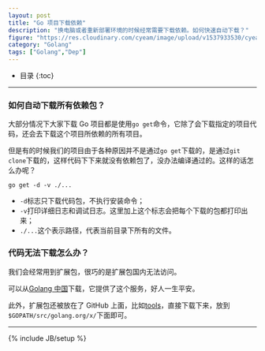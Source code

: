 ```yaml
---
layout: post
title: "Go 项目下载依赖"
description: "换电脑或者重新部署环境的时候经常需要下载依赖。如何快速自动下载？"
figure: "https://res.cloudinary.com/cyeam/image/upload/v1537933530/cyeam1_TH1hO3pOgPzLXzXrylxyCg.png"
category: "Golang"
tags: ["Golang","Dep"]
---
```


* 目录
{:toc}
---

### 如何自动下载所有依赖包？

大部分情况下大家下载 Go 项目都是使用`go get`命令，它除了会下载指定的项目代码，还会去下载这个项目所依赖的所有项目。

但是有的时候我们的项目由于各种原因并不是通过`go get`下载的，是通过`git clone`下载的，这样代码下下来就没有依赖包了，没办法编译通过的。这样的话怎么办呢？

	go get -d -v ./...

+ `-d`标志只下载代码包，不执行安装命令；
+ `-v`打印详细日志和调试日志。这里加上这个标志会把每个下载的包都打印出来；
+ `./...`这个表示路径，代表当前目录下所有的文件。

### 代码无法下载怎么办？

我们会经常用到扩展包，很巧的是扩展包国内无法访问。

可以从[Golang 中国](https://golangtc.com/download/package)下载，它提供了这个服务，好人一生平安。

此外，扩展包还被放在了 GitHub 上面，比如[tools](https://github.com/golang/tools)，直接下载下来，放到`$GOPATH/src/golang.org/x/`下面即可。


---



 

{% include JB/setup %}